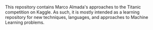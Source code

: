 This repository contains Marco Almada's approaches to the Titanic competition on Kaggle.
As such, it is mostly intended as a learning repository for new techniques, languages, and
approaches to Machine Learning problems.
